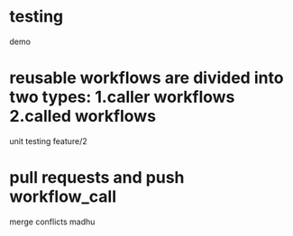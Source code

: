 # testing
demo

reusable workflows are divided into two types: 1.caller workflows
                                               2.called workflows
=======
unit testing
feature/2

pull requests and push workflow_call
=======
merge conflicts
madhu

